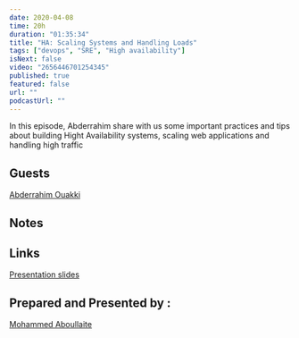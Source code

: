 ```yaml
---
date: 2020-04-08
time: 20h
duration: "01:35:34"
title: "HA: Scaling Systems and Handling Loads"
tags: ["devops", "SRE", "High availability"]
isNext: false
video: "2656446701254345"
published: true
featured: false
url: ""
podcastUrl: ""
---
```


In this episode, Abderrahim share with us some important practices and tips about building Hight Availability systems, scaling web applications and handling high traffic

## Guests

[Abderrahim Ouakki](https://web.facebook.com/abderrahim.ouakki.0)

## Notes

## Links

[Presentation slides](https://docs.google.com/presentation/d/1whJIMjPeOGyfjOuAGwmyPTr-pR5DkkA9McsIzgg0xgo/edit?fbclid=IwAR2kXpLL17bkv83Ehp9Ve-uXUscu7eaPc6OnoLeuDDGy-D2Vn8fDSqIb0Rg)

## Prepared and Presented by :

[Mohammed Aboullaite](https://aboullaite.me/)
